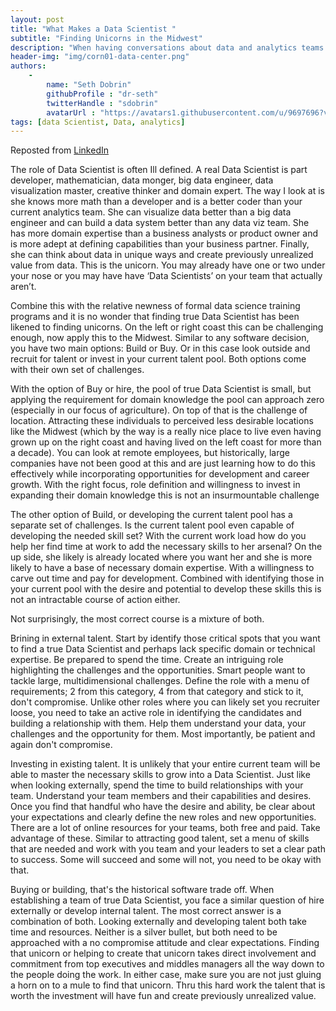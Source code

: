 ```yaml
---
layout: post
title: "What Makes a Data Scientist "
subtitle: "Finding Unicorns in the Midwest"
description: "When having conversations about data and analytics teams the new fad is hiring Data Scientist, but I find that most people don't know what that means and most people we call Data Scientist are not."
header-img: "img/corn01-data-center.png"
authors:
    -
        name: "Seth Dobrin"
        githubProfile : "dr-seth"
        twitterHandle : "sdobrin"
        avatarUrl : "https://avatars1.githubusercontent.com/u/9697696?v=3"
tags: [data Scientist, Data, analytics]
---
```

Reposted from [LinkedIn](https://www.linkedin.com/pulse/what-makes-data-scientist-finding-unicorns-midwest-seth-dobrin-phd?trk=prof-post)

The role of Data Scientist is often Ill defined. A real Data Scientist is part developer, mathematician, data monger, big data engineer, data visualization master, creative thinker and domain expert. The way I look at is she knows more math than a developer and is a better coder than your current analytics team. She can visualize data better than a big data engineer and can build a data system better than any data viz team. She has more domain expertise than a business analysts or product owner and is more adept at defining capabilities than your business partner. Finally, she can think about data in unique ways and create previously unrealized value from data. This is the unicorn. You may already have one or two under your nose or you may have have ‘Data Scientists’ on your team that actually aren’t.

Combine this with the relative newness of formal data science training programs and it is no wonder that finding true Data Scientist has been likened to finding unicorns. On the left or right coast this can be challenging enough, now apply this to the Midwest. Similar to any software decision, you have two main options: Build or Buy. Or in this case look outside and recruit for talent or invest in your current talent pool. Both options come with their own set of challenges.

With the option of Buy or hire, the pool of true Data Scientist is small, but applying the requirement for domain knowledge the pool can approach zero (especially in our focus of agriculture). On top of that is the challenge of location. Attracting these individuals to perceived less desirable locations like the Midwest (which by the way is a really nice place to live even having grown up on the right coast and having lived on the left coast for more than a decade). You can look at remote employees, but historically, large companies have not been good at this and are just learning how to do this effectively while incorporating opportunities for development and career growth. With the right focus, role definition and willingness to invest in expanding their domain knowledge this is not an insurmountable challenge

The other option of Build, or developing the current talent pool has a separate set of challenges. Is the current talent pool even capable of developing the needed skill set? With the current work load how do you help her find time at work to add the necessary skills to her arsenal? On the up side, she likely is already located where you want her and she is more likely to have a base of necessary domain expertise. With a willingness to carve out time and pay for development. Combined with identifying those in your current pool with the desire and potential to develop these skills this is not an intractable course of action either.

Not surprisingly, the most correct course is a mixture of both.

Brining in external talent. Start by identify those critical spots that you want to find a true Data Scientist and perhaps lack specific domain or technical expertise. Be prepared to spend the time. Create an intriguing role highlighting the challenges and the opportunities. Smart people want to tackle large, multidimensional challenges. Define the role with a menu of requirements; 2 from this category, 4 from that category and stick to it, don't compromise. Unlike other roles where you can likely set you recruiter loose, you need to take an active role in identifying the candidates and building a relationship with them. Help them understand your data, your challenges and the opportunity for them. Most importantly, be patient and again don't compromise.

Investing in existing talent. It is unlikely that your entire current team will be able to master the necessary skills to grow into a Data Scientist. Just like when looking externally, spend the time to build relationships with your team. Understand your team members and their capabilities and desires. Once you find that handful who have the desire and ability, be clear about your expectations and clearly define the new roles and new opportunities. There are a lot of online resources for your teams, both free and paid. Take advantage of these. Similar to attracting good talent, set a menu of skills that are needed and work with you team and your leaders to set a clear path to success. Some will succeed and some will not, you need to be okay with that.

Buying or building, that's the historical software trade off. When establishing a team of true Data Scientist, you face a similar question of hire externally or develop internal talent. The most correct answer is a combination of both. Looking externally and developing talent both take time and resources. Neither is a silver bullet, but both need to be approached with a no compromise attitude and clear expectations. Finding that unicorn or helping to create that unicorn takes direct involvement and commitment from top executives and middles managers all the way down to the people doing the work. In either case, make sure you are not just gluing a horn on to a mule to find that unicorn. Thru this hard work the talent that is worth the investment will have fun and create previously unrealized value.